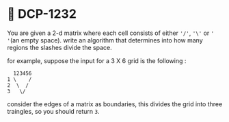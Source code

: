# **📌 DCP-1232** 

You are given a 2-d matrix where each cell consists of either `'/'`, `'\'` or `' '`(an empty space).
write an algorithm that determines into how many regions the slashes divide the space.

for example, suppose the input for a 3 X 6 grid is the following : 

      123456
    1 \    / 
    2  \  / 
    3   \/ 

consider the edges of a matrix as boundaries, this divides the grid into three traingles,
so you should return `3`.
